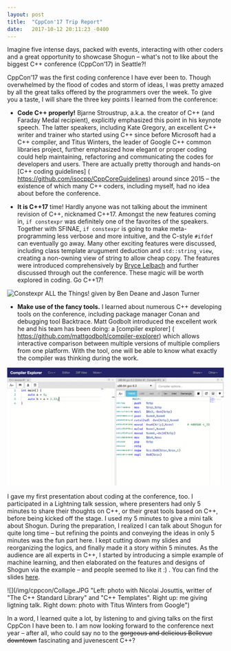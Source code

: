 ```yaml
---
layout: post
title:  "CppCon'17 Trip Report"
date:   2017-10-12 20:11:23 -0400
---
```


Imagine five intense days, packed with events, interacting with other coders and a great opportunity to showcase Shogun – what's not to like about the biggest C++ conference (CppCon’17) in Seattle?! 

CppCon’17 was the first coding conference I have ever been to. Though overwhelmed by the flood of codes and storm of ideas, I was pretty amazed by all the great talks offered by the programmers over the week. To give you a taste, I will share the three key points I learned from the conference:

-	**Code C++ properly!**  Bjarne Stroustrup, a.k.a. the creator of C++ (and Faraday Medal recipient), explicitly emphasized this point in his keynote speech. The latter speakers, including Kate Gregory, an excellent C++ writer and trainer who started using C++ since before Microsoft had a C++ compiler, and Titus Winters, the leader of Google C++ common libraries project, further emphasized how elegant or proper coding could help maintaining, refactoring and communicating the codes for developers and users. There are actually pretty thorough and hands-on [C++ coding guidelines] ( https://github.com/isocpp/CppCoreGuidelines) around since 2015 – the existence of which many C++ coders, including myself, had no idea about before the conference. 

-	**It is C++17** time! Hardly anyone was not talking about the imminent revision of C++, nicknamed C++17. Amongst the new features coming in, `if constexpr` was definitely one of the favorites of the speakers. Together with SFINAE, `if constexpr` is going to make meta-programming less verbose and more intuitive, and the C-style `#ifdef` can eventually go away. Many other exciting features were discussed, including class template arugument deduction and `std::string_view`, creating a non-owning view of string to allow cheap copy.  The features were introduced comprehensively by [Bryce Lelbach]( https://brycelelbach.github.io/cpp17_features/) and further discussed through out the conference. These magic will be worth explored in coding. Go C++17!

![](/img/cppcon/constexpr.JPG "Constexpr ALL the Things! given by Ben Deane and Jason Turner")

-	**Make use of the fancy tools.** I learned about numerous C++ developing tools on the conference, including package manager Conan and debugging tool Backtrace. Matt Godbolt introduced the excellent work he and his team has been doing: a [compiler explorer] ( https://github.com/mattgodbolt/compiler-explorer) which allows interactive comparison between multiple versions of multiple compliers from one platform. With the tool, one will be able to know what exactly the compiler was thinking during the work.

![](/img/cppcon/CompilerExplorer.png "An illustration of CompilerExplorer")

I gave my first presentation about coding at the conference, too. I participated in a Lightning talk session, where presenters had only 5 minutes to share their thoughts on C++, or their great tools based on C++, before being kicked off the stage. I used my 5 minutes to give a mini talk about Shogun. During the preparation, I realized I can talk about Shogun for quite long time – but refining the points and conveying the ideas in only 5 minutes was the fun part here. I kept cutting down my slides and reorganizing the logics, and finally made it a story within 5 minutes. As the audience are all experts in C++, I started by introducing a simple example of machine learning, and then elaborated on the features and designs of Shogun via the example – and people seemed to like it :) . You can find the slides [here](https://github.com/shogun-toolbox/shogun-publicity/blob/master/talks/2017-09-CppCon/Shogun_CppCon2017_PanDeng.pdf). 

![](/img/cppcon/Collage.JPG "Left: photo with Nicolai Josuttis, writter of "The C++ Standard Library" and "C++ Templates". Right up: me giving ligtning talk. Right down: photo with Titus Winters from Google")

In a word, I learned quite a lot, by listening to and giving talks on the first CppCon I have been to. I am now looking forward to the conference next year – after all, who could say no to the ~~gorgeous and delicious Bellevue downtown~~ fascinating and juvenescent C++?
